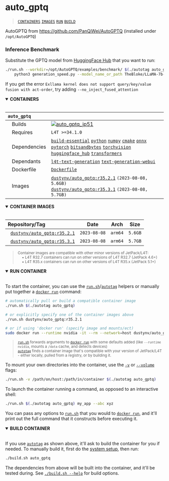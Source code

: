 # auto_gptq

> [`CONTAINERS`](#user-content-containers) [`IMAGES`](#user-content-images) [`RUN`](#user-content-run) [`BUILD`](#user-content-build)


AutoGPTQ from https://github.com/PanQiWei/AutoGPTQ (installed under `/opt/AutoGPTQ`)

### Inference Benchmark

Substitute the GPTQ model from [HuggingFace Hub](https://huggingface.co/models?search=gptq) that you want to run:

```bash
./run.sh --workdir=/opt/AutoGPTQ/examples/benchmark/ $(./autotag auto_gptq) \
	python3 generation_speed.py --model_name_or_path TheBloke/LLaMA-7b-GPTQ --use_safetensors --max_new_tokens=128
```

If you get the error `Exllama kernel does not support query/key/value fusion with act-order`, try adding `--no_inject_fused_attention`

<details open>
<summary><b><a id="containers">CONTAINERS</a></b></summary>
<br>

| **`auto_gptq`** | |
| :-- | :-- |
| &nbsp;&nbsp;&nbsp;Builds | [![`auto_gptq_jp51`](https://img.shields.io/github/actions/workflow/status/dusty-nv/jetson-containers/auto_gptq_jp51.yml?label=auto_gptq:jp51)](https://github.com/dusty-nv/jetson-containers/actions/workflows/auto_gptq_jp51.yml) |
| &nbsp;&nbsp;&nbsp;Requires | `L4T >=34.1.0` |
| &nbsp;&nbsp;&nbsp;Dependencies | [`build-essential`](/packages/build-essential) [`python`](/packages/python) [`numpy`](/packages/numpy) [`cmake`](/packages/cmake/cmake_pip) [`onnx`](/packages/onnx) [`pytorch`](/packages/pytorch) [`bitsandbytes`](/packages/llm/bitsandbytes) [`torchvision`](/packages/pytorch/torchvision) [`huggingface_hub`](/packages/llm/huggingface_hub) [`transformers`](/packages/llm/transformers) |
| &nbsp;&nbsp;&nbsp;Dependants | [`l4t-text-generation`](/packages/l4t/l4t-text-generation) [`text-generation-webui`](/packages/llm/text-generation-webui) |
| &nbsp;&nbsp;&nbsp;Dockerfile | [`Dockerfile`](Dockerfile) |
| &nbsp;&nbsp;&nbsp;Images | [`dustynv/auto_gptq:r35.2.1`](https://hub.docker.com/r/dustynv/auto_gptq/tags) `(2023-08-08, 5.6GB)`<br>[`dustynv/auto_gptq:r35.3.1`](https://hub.docker.com/r/dustynv/auto_gptq/tags) `(2023-08-08, 5.7GB)` |

</details>

<details open>
<summary><b><a id="images">CONTAINER IMAGES</a></b></summary>
<br>

| Repository/Tag | Date | Arch | Size |
| :-- | :--: | :--: | :--: |
| &nbsp;&nbsp;[`dustynv/auto_gptq:r35.2.1`](https://hub.docker.com/r/dustynv/auto_gptq/tags) | `2023-08-08` | `arm64` | `5.6GB` |
| &nbsp;&nbsp;[`dustynv/auto_gptq:r35.3.1`](https://hub.docker.com/r/dustynv/auto_gptq/tags) | `2023-08-08` | `arm64` | `5.7GB` |

> <sub>Container images are compatible with other minor versions of JetPack/L4T:</sub><br>
> <sub>&nbsp;&nbsp;&nbsp;&nbsp;• L4T R32.7 containers can run on other versions of L4T R32.7 (JetPack 4.6+)</sub><br>
> <sub>&nbsp;&nbsp;&nbsp;&nbsp;• L4T R35.x containers can run on other versions of L4T R35.x (JetPack 5.1+)</sub><br>
</details>

<details open>
<summary><b><a id="run">RUN CONTAINER</a></b></summary>
<br>

To start the container, you can use the [`run.sh`](/docs/run.md)/[`autotag`](/docs/run.md#autotag) helpers or manually put together a [`docker run`](https://docs.docker.com/engine/reference/commandline/run/) command:
```bash
# automatically pull or build a compatible container image
./run.sh $(./autotag auto_gptq)

# or explicitly specify one of the container images above
./run.sh dustynv/auto_gptq:r35.2.1

# or if using 'docker run' (specify image and mounts/ect)
sudo docker run --runtime nvidia -it --rm --network=host dustynv/auto_gptq:r35.2.1
```
> <sup>[`run.sh`](/docs/run.md) forwards arguments to [`docker run`](https://docs.docker.com/engine/reference/commandline/run/) with some defaults added (like `--runtime nvidia`, mounts a `/data` cache, and detects devices)</sup><br>
> <sup>[`autotag`](/docs/run.md#autotag) finds a container image that's compatible with your version of JetPack/L4T - either locally, pulled from a registry, or by building it.</sup>

To mount your own directories into the container, use the [`-v`](https://docs.docker.com/engine/reference/commandline/run/#volume) or [`--volume`](https://docs.docker.com/engine/reference/commandline/run/#volume) flags:
```bash
./run.sh -v /path/on/host:/path/in/container $(./autotag auto_gptq)
```
To launch the container running a command, as opposed to an interactive shell:
```bash
./run.sh $(./autotag auto_gptq) my_app --abc xyz
```
You can pass any options to [`run.sh`](/docs/run.md) that you would to [`docker run`](https://docs.docker.com/engine/reference/commandline/run/), and it'll print out the full command that it constructs before executing it.
</details>
<details open>
<summary><b><a id="build">BUILD CONTAINER</b></summary>
<br>

If you use [`autotag`](/docs/run.md#autotag) as shown above, it'll ask to build the container for you if needed.  To manually build it, first do the [system setup](/docs/setup.md), then run:
```bash
./build.sh auto_gptq
```
The dependencies from above will be built into the container, and it'll be tested during.  See [`./build.sh --help`](/jetson_containers/build.py) for build options.
</details>
